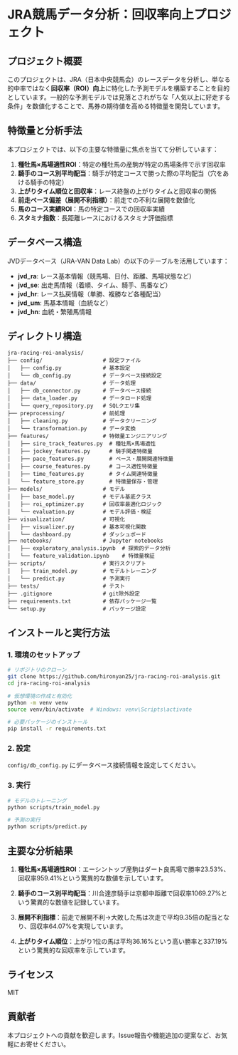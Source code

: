 # JRA競馬データ分析：回収率向上プロジェクト

## プロジェクト概要

このプロジェクトは、JRA（日本中央競馬会）のレースデータを分析し、単なる的中率ではなく**回収率（ROI）向上**に特化した予測モデルを構築することを目的としています。一般的な予測モデルでは見落とされがちな「人気以上に好走する条件」を数値化することで、馬券の期待値を高める特徴量を開発しています。

## 特徴量と分析手法

本プロジェクトでは、以下の主要な特徴量に焦点を当てて分析しています：

1. **種牡馬×馬場適性ROI**：特定の種牡馬の産駒が特定の馬場条件で示す回収率
2. **騎手のコース別平均配当**：騎手が特定コースで勝った際の平均配当（穴をあける騎手の特定）
3. **上がりタイム順位と回収率**：レース終盤の上がりタイムと回収率の関係
4. **前走ペース偏差（展開不利指標）**：前走での不利な展開を数値化
5. **馬のコース実績ROI**：馬の特定コースでの回収率実績
6. **スタミナ指数**：長距離レースにおけるスタミナ評価指標

## データベース構造

JVDデータベース（JRA-VAN Data Lab）の以下のテーブルを活用しています：

- **jvd_ra**: レース基本情報（競馬場、日付、距離、馬場状態など）
- **jvd_se**: 出走馬情報（着順、タイム、騎手、馬番など）
- **jvd_hr**: レース払戻情報（単勝、複勝など各種配当）
- **jvd_um**: 馬基本情報（血統など）
- **jvd_hn**: 血統・繁殖馬情報

## ディレクトリ構造

```
jra-racing-roi-analysis/
├── config/                   # 設定ファイル
│   ├── config.py             # 基本設定
│   └── db_config.py          # データベース接続設定
├── data/                     # データ処理
│   ├── db_connector.py       # データベース接続
│   ├── data_loader.py        # データロード処理
│   └── query_repository.py   # SQLクエリ集
├── preprocessing/            # 前処理
│   ├── cleaning.py           # データクリーニング
│   └── transformation.py     # データ変換
├── features/                 # 特徴量エンジニアリング
│   ├── sire_track_features.py  # 種牡馬×馬場適性
│   ├── jockey_features.py      # 騎手関連特徴量
│   ├── pace_features.py        # ペース・展開関連特徴量
│   ├── course_features.py      # コース適性特徴量
│   ├── time_features.py        # タイム関連特徴量
│   └── feature_store.py        # 特徴量保存・管理
├── models/                   # モデル
│   ├── base_model.py         # モデル基底クラス
│   ├── roi_optimizer.py      # 回収率最適化ロジック
│   └── evaluation.py         # モデル評価・検証
├── visualization/            # 可視化
│   ├── visualizer.py         # 基本可視化関数
│   └── dashboard.py          # ダッシュボード
├── notebooks/                # Jupyter notebooks
│   ├── exploratory_analysis.ipynb  # 探索的データ分析
│   └── feature_validation.ipynb    # 特徴量検証
├── scripts/                  # 実行スクリプト
│   ├── train_model.py        # モデルトレーニング
│   └── predict.py            # 予測実行
├── tests/                    # テスト
├── .gitignore                # git除外設定
├── requirements.txt          # 依存パッケージ一覧
└── setup.py                  # パッケージ設定
```

## インストールと実行方法

### 1. 環境のセットアップ

```bash
# リポジトリのクローン
git clone https://github.com/hironyan25/jra-racing-roi-analysis.git
cd jra-racing-roi-analysis

# 仮想環境の作成と有効化
python -m venv venv
source venv/bin/activate  # Windows: venv\Scripts\activate

# 必要パッケージのインストール
pip install -r requirements.txt
```

### 2. 設定

`config/db_config.py` にデータベース接続情報を設定してください。

### 3. 実行

```bash
# モデルのトレーニング
python scripts/train_model.py

# 予測の実行
python scripts/predict.py
```

## 主要な分析結果

1. **種牡馬×馬場適性ROI**：エーシントップ産駒はダート良馬場で勝率23.53%、回収率959.41%という驚異的な数値を示しています。

2. **騎手のコース別平均配当**：川合達彦騎手は京都中距離で回収率1069.27%という驚異的な数値を記録しています。

3. **展開不利指標**：前走で展開不利→大敗した馬は次走で平均9.35倍の配当となり、回収率64.07%を実現しています。

4. **上がりタイム順位**：上がり1位の馬は平均36.16%という高い勝率と337.19%という驚異的な回収率を示しています。

## ライセンス

MIT

## 貢献者

本プロジェクトへの貢献を歓迎します。Issue報告や機能追加の提案など、お気軽にお寄せください。
